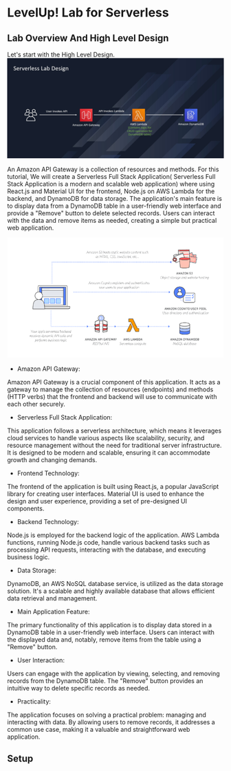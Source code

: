 # LevelUp! Lab for Serverless

## Lab Overview And High Level Design

Let's start with the High Level Design.
![High Level Design](./images/high-level-design.jpg)

An Amazon API Gateway is a collection of resources and methods. For this tutorial, We will create a Serverless Full Stack Application( Serverless Full Stack Application is a modern and scalable web application) where using React.js and Material UI for the frontend, Node.js on AWS Lambda for the backend, and DynamoDB for data storage. The application's main feature is to display data from a DynamoDB table in a user-friendly web interface and provide a "Remove" button to delete selected records. Users can interact with the data and remove items as needed, creating a simple but practical web application.

![High Level Design](./images/Serverless_Web_App.png)

* Amazon API Gateway:

Amazon API Gateway is a crucial component of this application. It acts as a gateway to manage the collection of resources (endpoints) and methods (HTTP verbs) that the frontend and backend will use to communicate with each other securely.

* Serverless Full Stack Application:

This application follows a serverless architecture, which means it leverages cloud services to handle various aspects like scalability, security, and resource management without the need for traditional server infrastructure. It is designed to be modern and scalable, ensuring it can accommodate growth and changing demands.

* Frontend Technology:

The frontend of the application is built using React.js, a popular JavaScript library for creating user interfaces. Material UI is used to enhance the design and user experience, providing a set of pre-designed UI components.

* Backend Technology:

Node.js is employed for the backend logic of the application. AWS Lambda functions, running Node.js code, handle various backend tasks such as processing API requests, interacting with the database, and executing business logic.

* Data Storage:

DynamoDB, an AWS NoSQL database service, is utilized as the data storage solution. It's a scalable and highly available database that allows efficient data retrieval and management.

* Main Application Feature:

The primary functionality of this application is to display data stored in a DynamoDB table in a user-friendly web interface. Users can interact with the displayed data and, notably, remove items from the table using a "Remove" button.

* User Interaction:

Users can engage with the application by viewing, selecting, and removing records from the DynamoDB table. The "Remove" button provides an intuitive way to delete specific records as needed.

* Practicality:

The application focuses on solving a practical problem: managing and interacting with data. By allowing users to remove records, it addresses a common use case, making it a valuable and straightforward web application.

## Setup

